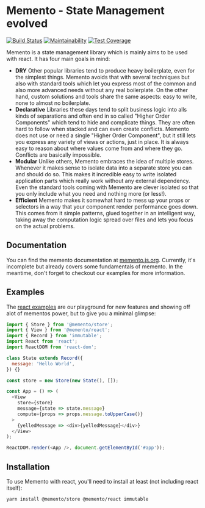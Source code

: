# Memento - State Management evolved

[![Build Status](https://travis-ci.org/jeanfortheweb/memento.svg?branch=master)](https://travis-ci.org/jeanfortheweb/memento) [![Maintainability](https://api.codeclimate.com/v1/badges/5494041ca69fd977cae6/maintainability)](https://codeclimate.com/github/jeanfortheweb/memento/maintainability) [![Test Coverage](https://api.codeclimate.com/v1/badges/5494041ca69fd977cae6/test_coverage)](https://codeclimate.com/github/jeanfortheweb/memento/test_coverage)

Memento is a state management library which is mainly aims to be used with react. It has four main goals in mind:

* **DRY** Other popular libraries tend to produce heavy boilerplate, even for the simplest things. Memento avoids that with several techniques but also with standard tools which let you express most of the common and also more advanced needs without any real boilerplate. On the other hand, custom solutions and tools share the same aspects: easy to write, none to almost no boilerplate.
* **Declarative** Libraries these days tend to split business logic into alls kinds of separations and often end in so called "Higher Order Components" which tend to hide and complicate things. They are often hard to follow when stacked and can even create conflicts. Memento does not use or need a single "Higher Order Component", but it still lets you express any variety of views or actions, just in place. It is always easy to reason about where values come from and where they go. Conflicts are basically impossible.
* **Modular** Unlike others, Memento embraces the idea of multiple stores. Whenever it makes sense to isolate data into a separate store you can and should do so. This makes it incredible easy to write isolated application parts which really work without any external dependency. Even the standard tools coming with Memento are clever isolated so that you only include what you need and nothing more (or less!).
* **Efficient** Memento makes it somewhat hard to mess up your props or selectors in a way that your component render performance goes down. This comes from it simple patterns, glued together in an intelligent way, taking away the computation logic spread over files and lets you focus on the actual problems.

## Documentation

You can find the memento documentation at [memento.js.org](http://memento.js.org).
Currently, it's incomplete but already covers some fundamentals of memento. In the meantime, don't forget to checkout our examples for more information.

## Examples

The [react examples](https://github.com/jeanfortheweb/memento/tree/master/packages/react-todo-example) are our playground for new features and showing off alot of mementos power, but to give you a minimal glimpse:

```js
import { Store } from '@memento/store';
import { View } from '@memento/react';
import { Record } from 'immutable';
import React from 'react';
import ReactDOM from 'react-dom';

class State extends Record({
  message: 'Hello World',
}) {}

const store = new Store(new State(), []);

const App = () => (
  <View
    store={store}
    message={state => state.message}
    compute={props => props.message.toUpperCase()}
  >
    {yelledMessage => <div>{yelledMessage}</div>}
  </View>
);

ReactDOM.render(<App />, document.getElementById('#app'));
```

## Installation

To use Memento with react, you'll need to install at least (not including react itself):

```sh
yarn install @memento/store @memento/react immutable
```
